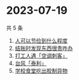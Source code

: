 # 2023-07-19

共 5 条

<!-- BEGIN ZHIHUSEARCH -->
<!-- 最后更新时间 Wed Jul 19 2023 16:14:47 GMT+0800 (China Standard Time) -->
1. [人可以节俭到什么程度](https://www.zhihu.com/search?q=人可以节俭到什么程度)
1. [结账时发现东西很贵咋办](https://www.zhihu.com/search?q=结账时发现东西很贵咋办)
1. [打工人遇「空调刺客」](https://www.zhihu.com/search?q=打工人遇「空调刺客」)
1. [台风「泰利」](https://www.zhihu.com/search?q=台风「泰利」)
1. [学校食堂吃出胶制异物](https://www.zhihu.com/search?q=学校食堂吃出胶制异物)
<!-- END ZHIHUSEARCH -->
